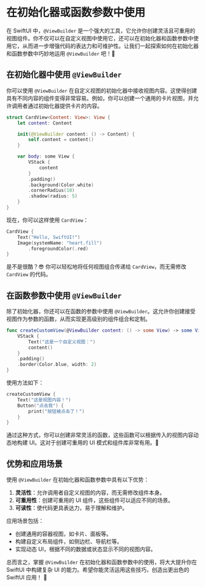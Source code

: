 ﻿# 在初始化器或函数参数中使用

在 SwiftUI 中，`@ViewBuilder` 是一个强大的工具，它允许你创建灵活且可重用的视图组件。你不仅可以在自定义视图中使用它，还可以在初始化器和函数参数中使用它，从而进一步增强代码的表达力和可维护性。让我们一起探索如何在初始化器和函数参数中巧妙地运用 `@ViewBuilder` 吧！🚀

## 在初始化器中使用 `@ViewBuilder`

你可以使用 `@ViewBuilder` 在自定义视图的初始化器中接收视图内容。这使得创建具有不同内容的组件变得非常容易。例如，你可以创建一个通用的卡片视图，并允许调用者通过初始化器提供卡片的内容。

```swift
struct CardView<Content: View>: View {
    let content: Content

    init(@ViewBuilder content: () -> Content) {
        self.content = content()
    }

    var body: some View {
        VStack {
            content
        }
        .padding()
        .background(Color.white)
        .cornerRadius(10)
        .shadow(radius: 5)
    }
}
```

现在，你可以这样使用 `CardView`：

```swift
CardView {
    Text("Hello, SwiftUI!")
    Image(systemName: "heart.fill")
        .foregroundColor(.red)
}
```

是不是很酷？😎 你可以轻松地将任何视图组合传递给 `CardView`，而无需修改 `CardView` 的代码。

## 在函数参数中使用 `@ViewBuilder`

除了初始化器，你还可以在函数的参数中使用 `@ViewBuilder`。这允许你创建接受视图作为参数的函数，从而实现更高级别的组件组合和定制。

```swift
func createCustomView(@ViewBuilder content: () -> some View) -> some View {
    VStack {
        Text("这是一个自定义视图：")
        content()
    }
    .padding()
    .border(Color.blue, width: 2)
}
```

使用方法如下：

```swift
createCustomView {
    Text("这是视图内容！")
    Button("点击我") {
        print("按钮被点击了！")
    }
}
```

通过这种方式，你可以创建非常灵活的函数，这些函数可以根据传入的视图内容动态地构建 UI。这对于创建可重用的 UI 模式和组件库非常有用。🎉

## 优势和应用场景

使用 `@ViewBuilder` 在初始化器和函数参数中具有以下优势：

1.  **灵活性**：允许调用者自定义视图的内容，而无需修改组件本身。
2.  **可重用性**：创建可重用的 UI 组件，这些组件可以适应不同的场景。
3.  **可读性**：使代码更具表达力，易于理解和维护。

应用场景包括：

*   创建通用的容器视图，如卡片、面板等。
*   构建自定义布局组件，如侧边栏、导航栏等。
*   实现动态 UI，根据不同的数据或状态显示不同的视图内容。

总而言之，掌握 `@ViewBuilder` 在初始化器和函数参数中的使用，将大大提升你在 SwiftUI 中构建复杂 UI 的能力。希望你能灵活运用这些技巧，创造出更出色的 SwiftUI 应用！ 🌟


